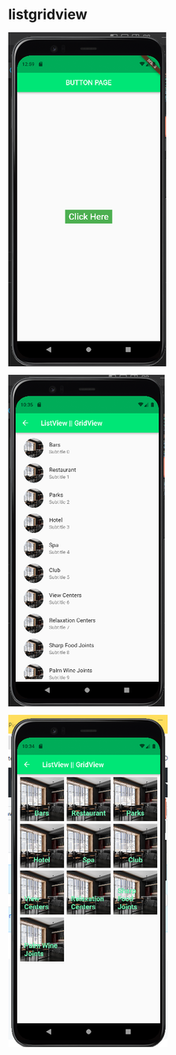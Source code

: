 # listgridview

<!-- ![plot](https://github.com/Zeus-sp1/button/blob/master/Screenshot%20(141).png
)-->

 ![plot](https://github.com/Zeus-sp1/ListView-GridView-Flutter/blob/master/Screenshot%20(141).png)


 ![plot](https://github.com/Zeus-sp1/ListView-GridView-Flutter/blob/master/Screenshot%20(144).png)
 
 ![plot](https://github.com/Zeus-sp1/ListView-GridView-Flutter/blob/master/Screenshot%20(145).png)
